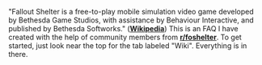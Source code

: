 "Fallout Shelter is a free-to-play mobile simulation video game developed by Bethesda Game Studios, with assistance by Behaviour Interactive, and published by Bethesda Softworks." (**[Wikipedia](https://en.wikipedia.org/wiki/Fallout_Shelter)**) This is an FAQ I have created with the help of community members from **[r/foshelter](https://en.reddit.com/r/foshelter/)**. To get started, just look near the top for the tab labeled "Wiki". Everything is in there.
